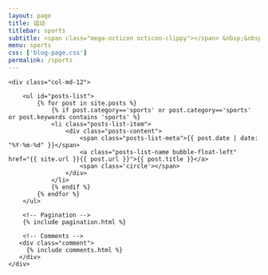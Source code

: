 ```yaml
---
layout: page
title: 运动
titlebar: sports
subtitle: <span class="mega-octicon octicon-clippy"></span> &nbsp;&nbsp; 一只活跃的猿
menu: sports
css: ['blog-page.css']
permalink: /sports
---
```


<div class="row">

    <div class="col-md-12">

        <ul id="posts-list">
            {% for post in site.posts %}
                {% if post.category=='sports' or post.category=='sports' or post.keywords contains 'sports' %}
                <li class="posts-list-item">
                    <div class="posts-content">
                        <span class="posts-list-meta">{{ post.date | date: "%Y-%m-%d" }}</span>
                        <a class="posts-list-name bubble-float-left" href="{{ site.url }}{{ post.url }}">{{ post.title }}</a>
                        <span class='circle'></span>
                    </div>
                </li>
                {% endif %}
            {% endfor %}
        </ul> 

        <!-- Pagination -->
        {% include pagination.html %}

        <!-- Comments -->
       <div class="comment">
         {% include comments.html %}
       </div>
    </div>

</div>
<script>
    $(document).ready(function(){

        // Enable bootstrap tooltip
        $("body").tooltip({ selector: '[data-toggle=tooltip]' });

    });
</script>